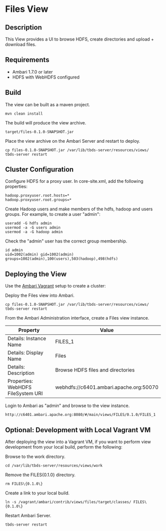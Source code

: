 <!---
Licensed to the Apache Software Foundation (ASF) under one or more
contributor license agreements.  See the NOTICE file distributed with
this work for additional information regarding copyright ownership.
The ASF licenses this file to You under the Apache License, Version 2.0
(the "License"); you may not use this file except in compliance with
the License.  You may obtain a copy of the License at [http://www.apache.org/licenses/LICENSE-2.0](http://www.apache.org/licenses/LICENSE-2.0)

Unless required by applicable law or agreed to in writing, software
distributed under the License is distributed on an "AS IS" BASIS,
WITHOUT WARRANTIES OR CONDITIONS OF ANY KIND, either express or implied.
See the License for the specific language governing permissions and
limitations under the License.
-->

Files View
============

Description
-----
This View provides a UI to browse HDFS, create directories and upload + download files.

Requirements
-----

- Ambari 1.7.0 or later
- HDFS with WebHDFS configured

Build
-----

The view can be built as a maven project.

    mvn clean install

The build will produce the view archive.

    target/files-0.1.0-SNAPSHOT.jar

Place the view archive on the Ambari Server and restart to deploy.    

    cp files-0.1.0-SNAPSHOT.jar /var/lib/tbds-server/resources/views/
    tbds-server restart

Cluster Configuration
-----

Configure HDFS for a proxy user. In core-site.xml, add the following properties:

    hadoop.proxyuser.root.hosts=*
    hadoop.proxyuser.root.groups=*

Create Hadoop users and make members of the hdfs, hadoop and users groups. For example, to create a user "admin": 

    useradd -G hdfs admin
    usermod -a -G users admin
    usermod -a -G hadoop admin

Check the "admin" user has the correct group membership.

    id admin
    uid=1002(admin) gid=1002(admin) groups=1002(admin),100(users),503(hadoop),498(hdfs)


Deploying the View
-----

Use the [Ambari Vagrant](https://cwiki.apache.org/confluence/display/AMBARI/Quick+Start+Guide) setup to create a cluster:

Deploy the Files view into Ambari.

    cp files-0.1.0-SNAPSHOT.jar /var/lib/tbds-server/resources/views/
    tbds-server restart

From the Ambari Administration interface, create a Files view instance.

|Property|Value|
|---|---|
| Details: Instance Name | FILES_1 |
| Details: Display Name | Files |
| Details: Description | Browse HDFS files and directories |
| Properties: WebHDFS FileSystem URI | webhdfs://c6401.ambari.apache.org:50070 |

Login to Ambari as "admin" and browse to the view instance.

    http://c6401.ambari.apache.org:8080/#/main/views/FILES/0.1.0/FILES_1

Optional: Development with Local Vagrant VM
-----

After deploying the view into a Vagrant VM, if you want to perform view development from your local build, perform the following:

Browse to the work directory.

    cd /var/lib/tbds-server/resources/views/work

Remove the FILES{0.1.0} directory.

    rm FILES\{0.1.0\}
    
Create a link to your local build.

    ln -s /vagrant/ambari/contrib/views/files/target/classes/ FILES\{0.1.0\}

Restart Ambari Server.

    tbds-server restart

